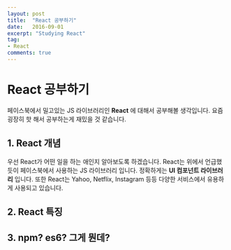 ```yaml
---
layout: post
title:  "React 공부하기"
date:   2016-09-01
excerpt: "Studying React"
tag:
- React
comments: true
---
```


# React 공부하기

페이스북에서 밀고있는 JS 라이브러리인 **React** 에 대해서 공부해볼 생각입니다.
요즘 굉장히 핫 해서 공부하는게 재밌을 것 같습니다.

## 1. React 개념

우선 React가 어떤 일을 하는 애인지 알아보도록 하겠습니다.
React는 위에서 언급했듯이 페이스북에서 사용하는 JS 라이브러리 입니다.
정확하게는 **UI 컴포넌트 라이브러리** 입니다.
또한 React는 Yahoo, Netflix, Instagram 등등 다양한 서비스에서 유용하게 사용되고 있습니다.

## 2. React 특징

## 3. npm? es6? 그게 뭔데?
